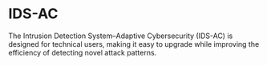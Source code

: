 # IDS-AC
The Intrusion Detection System–Adaptive Cybersecurity (IDS-AC) is designed for technical users, making it easy to upgrade while improving the efficiency of detecting novel attack patterns.
